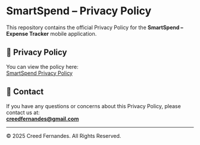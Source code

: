 # SmartSpend – Privacy Policy

This repository contains the official Privacy Policy for the **SmartSpend – Expense Tracker** mobile application.

## 📜 Privacy Policy
You can view the policy here:  
[SmartSpend Privacy Policy](SmartSpend_Privacy_Policy.html)

## 📧 Contact
If you have any questions or concerns about this Privacy Policy, please contact us at:  
**creedfernandes@gmail.com**

---
© 2025 Creed Fernandes. All Rights Reserved.

